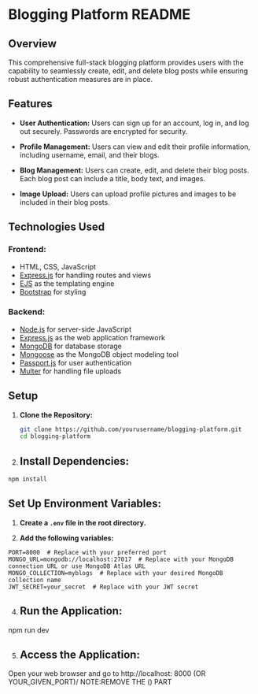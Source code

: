 # Blogging Platform README

## Overview

This comprehensive full-stack blogging platform provides users with the capability to seamlessly create, edit, and delete blog posts while ensuring robust authentication measures are in place. 

## Features

- **User Authentication:** Users can sign up for an account, log in, and log out securely. Passwords are encrypted for security.

- **Profile Management:** Users can view and edit their profile information, including username, email, and their blogs.

- **Blog Management:** Users can create, edit, and delete their blog posts. Each blog post can include a title, body text, and images.

- **Image Upload:** Users can upload profile pictures and images to be included in their blog posts.

## Technologies Used

### Frontend:
- HTML, CSS, JavaScript
- [Express.js](https://expressjs.com/) for handling routes and views
- [EJS](https://ejs.co/) as the templating engine
- [Bootstrap](https://getbootstrap.com/) for styling

### Backend:
- [Node.js](https://nodejs.org/) for server-side JavaScript
- [Express.js](https://expressjs.com/) as the web application framework
- [MongoDB](https://www.mongodb.com/) for database storage
- [Mongoose](https://mongoosejs.com/) as the MongoDB object modeling tool
- [Passport.js](http://www.passportjs.org/) for user authentication
- [Multer](https://www.npmjs.com/package/multer) for handling file uploads

## Setup

1. **Clone the Repository:**
   ```bash
   git clone https://github.com/yourusername/blogging-platform.git
   cd blogging-platform
2. ## Install Dependencies:

```bash
npm install
```
## Set Up Environment Variables:

1. **Create a `.env` file in the root directory.**

2. **Add the following variables:**

```plaintext
PORT=8000  # Replace with your preferred port
MONGO_URL=mongodb://localhost:27017  # Replace with your MongoDB connection URL or use MongoDB Atlas URL
MONGO_COLLECTION=myblogs  # Replace with your desired MongoDB collection name
JWT_SECRET=your_secret  # Replace with your JWT secret
```
4. ## Run the Application:
npm run dev

5. ## Access the Application:
Open your web browser and go to http://localhost: 8000 (OR YOUR_GIVEN_PORT)/  NOTE:REMOVE THE () PART
